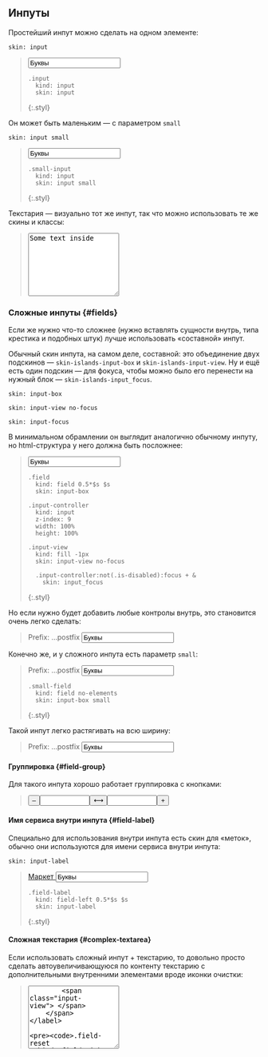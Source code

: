 ---
---

## Инпуты

Простейший инпут можно сделать на одном элементе:

    skin: input

> <input class="input" type="text" value="Буквы" />
>
>     .input
>       kind: input
>       skin: input
> {:.styl}

Он может быть маленьким — с параметром `small`

    skin: input small

> <input class="small-input" type="text" value="Буквы" />
>
>     .small-input
>       kind: input
>       skin: input small
> {:.styl}

Текстария — визуально тот же инпут, так что можно использовать те же скины и классы:

> <textarea class="small-input" rows="8" cols="20">
> Some text inside
> </textarea>


### Сложные инпуты {#fields}

Если же нужно что-то сложнее (нужно вставлять сущности внутрь, типа крестика и подобных штук) лучше использовать «составной» инпут.

Обычный скин инпута, на самом деле, составной: это объединение двух подскинов — `skin-islands-input-box` и `skin-islands-input-view`. Ну и ещё есть один подскин — для фокуса, чтобы можно было его перенести на нужный блок — `skin-islands-input_focus`.

    skin: input-box

    skin: input-view no-focus

    skin: input-focus

В минимальном обрамлении он выглядит аналогично обычному инпуту, но html-структура у него должна быть посложнее:

> <label class="field">
>     <span class="field-content">
>         <input class="input-controller" type="text" value="Буквы" />
>         <span class="input-view"> </span>
>     </span>
> </label>
>
>     .field
>       kind: field 0.5*$s $s
>       skin: input-box
>
>     .input-controller
>       kind: input
>       z-index: 9
>       width: 100%
>       height: 100%
>
>     .input-view
>       kind: fill -1px
>       skin: input-view no-focus
>
>       .input-controller:not(.is-disabled):focus + &
>         skin: input_focus
> {:.styl}

Но если нужно будет добавить любые контролы внутрь, это становится очень легко сделать:

> <label class="field">
>     <span class="field-left">
>         Prefix:
>     </span>
>     <span class="field-right">
>         …postfix
>     </span>
>     <span class="field-content">
>         <input class="input-controller" type="text" value="Буквы" />
>         <span class="input-view"> </span>
>     </span>
> </label>

Конечно же, и у сложного инпута есть параметр `small`:

> <label class="small-field">
>     <span class="field-left">
>         Prefix:
>     </span>
>     <span class="field-right">
>         …postfix
>     </span>
>     <span class="field-content">
>         <input class="input-controller" type="text" value="Буквы" />
>         <span class="input-view"> </span>
>     </span>
> </label>
>
>     .small-field
>       kind: field no-elements
>       skin: input-box small
> {:.styl}

Такой инпут легко растягивать на всю ширину:

> <div>
>     <label class="field" style="width:100%">
>         <span class="field-left">
>             Prefix:
>         </span>
>         <span class="field-right">
>             …postfix
>         </span>
>         <span class="field-content">
>             <input class="input-controller" type="text" value="Буквы" />
>             <span class="input-view"> </span>
>         </span>
>     </label>
> </div>

#### Группировка {#field-group}

Для такого инпута хорошо работает группировка с кнопками:

> <div class="group">
>     <button class="button group-item" type="button">
>         <span class="button-content">–</span>
>     </button
>     ><input class="input group-item" type="text" style="width:100px"
>     /><button class="button group-item" type="button">
>         <span class="button-content">⟷</span>
>     </button
>     ><input class="input group-item" type="text" style="width:100px"
>     /><button class="button group-item" type="button">
>         <span class="button-content">+</span>
>     </button>
> </div>

#### Имя сервиса внутри инпута {#field-label}

Специально для использования внутри инпута есть скин для «меток», обычно они используются для имени сервиса внутри инпута:

    skin: input-label

> <label class="field">
>     <a class="field-label" href="#x">
>         Маркет
>     </a>
>     <span class="field-content">
>         <input class="input-controller" type="text" value="Буквы" />
>         <span class="input-view"> </span>
>     </span>
> </label>
>
>     .field-label
>       kind: field-left 0.5*$s $s
>       skin: input-label
> {:.styl}

#### Сложная текстария {#complex-textarea}

Если использовать сложный инпут + текстарию, то довольно просто сделать автоувеличивающуюся по контенту текстарию с дополнительными внутренними элементами вроде иконки очистки:

> <label class="field">
>     <span class="field-reset"></span>
>     <span class="field-content">
>         <textarea class="input-controller js-autosize" cols="20" rows="8" />
>         <span class="input-view"> </span>
>     </span>
> </label>
>
>     .field-reset
>       kind: field-right 0.5*$s
>       skin: icon remove with-hover
>       margin-right: $s * -1
> {:.styl}
